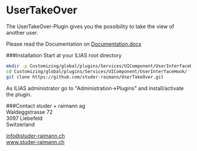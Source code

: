 UserTakeOver
============
The UserTakeOver-Plugin gives you the possibility to take the view of another user.

Please read the Documentation on [Documentation.docx](https://github.com/studer-raimann/UserTakeOver/blob/master/doc/DocumentationPluginUserTakeOver.docx?raw=true)

###Installation
Start at your ILIAS root directory  
```bash
mkdir -p Customizing/global/plugins/Services/UIComponent/UserInterfaceHook/  
cd Customizing/global/plugins/Services/UIComponent/UserInterfaceHook/  
git clone https://github.com/studer-raimann/UserTakeOver.git  
```  
As ILIAS administrator go to "Administration->Plugins" and install/activate the plugin.  

###Contact
studer + raimann ag  
Waldeggstrasse 72  
3097 Liebefeld  
Switzerland 

info@studer-raimann.ch  
www.studer-raimann.ch  
